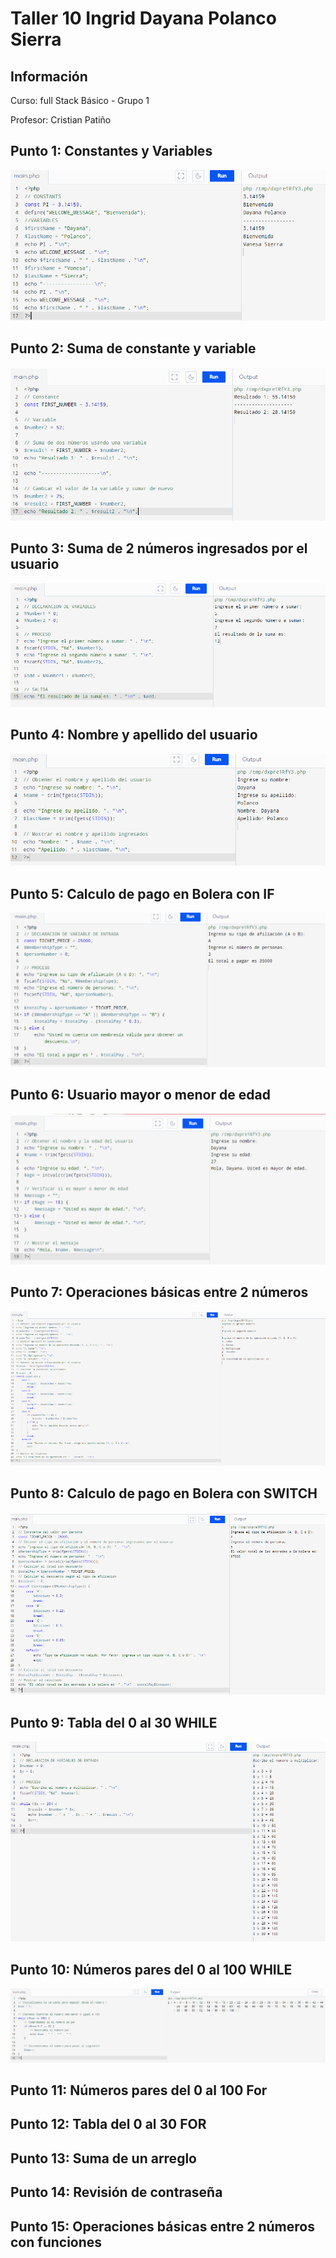 <h1>Taller 10 Ingrid Dayana Polanco Sierra</h1>

<h2> Información</h2>
<p>Curso: full Stack Básico - Grupo 1 </p>
<p>Profesor: Cristian Patiño</p>

<h2> Punto 1: Constantes y Variables</h2>
<img src="./public/images/image-1.PNG">
<h2> Punto 2: Suma de constante y variable</h2>
<img src="./public/images/image-2.PNG">
<h2> Punto 3: Suma de 2 números ingresados por el usuario</h2>
<img src="./public/images/image-3.PNG">
<h2> Punto 4: Nombre y apellido del usuario</h2>
<img src="./public/images/image-4.PNG">
<h2> Punto 5: Calculo de pago en Bolera con IF</h2>
<img src="./public/images/image-5.PNG">
<h2> Punto 6: Usuario mayor o menor de edad</h2>
<img src="./public/images/image-6.PNG">
<h2> Punto 7: Operaciones básicas entre 2 números</h2>
<img src="./public/images/image-7.PNG">
<h2> Punto 8: Calculo de pago en Bolera con SWITCH</h2>
<img src="./public/images/image-8.PNG">
<h2> Punto 9: Tabla del 0 al 30 WHILE</h2>
<img src="./public/images/image-9.PNG">
<h2> Punto 10: Números pares del 0 al 100 WHILE</h2>
<img src="./public/images/image-10.PNG">
<h2> Punto 11: Números pares del 0 al 100 For</h2>

<h2> Punto 12: Tabla del 0 al 30 FOR</h2>

<h2> Punto 13: Suma de un arreglo</h2>

<h2> Punto 14: Revisión de contraseña</h2>

<h2> Punto 15: Operaciones básicas entre 2 números con funciones</h2>